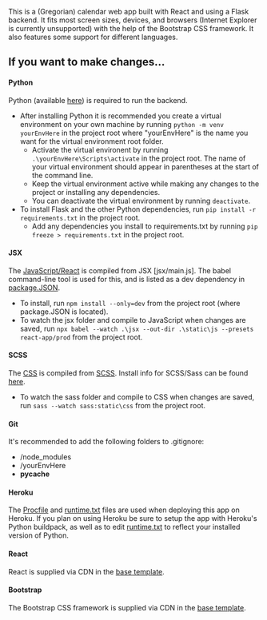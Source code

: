 This is a (Gregorian) calendar web app built with React and using a Flask backend. It fits most screen sizes, devices, and browsers (Internet Explorer is currently unsupported) with the help of the Bootstrap CSS framework. It also features some support for different languages.


## If you want to make changes...
#### Python
Python (available [here](https://www.python.org/downloads/)) is required to run the backend.
- After installing Python it is recommended you create a virtual environment on your own machine by running `python -m venv yourEnvHere` in the project root where "yourEnvHere" is the name you want for the virtual environment root folder.
    - Activate the virtual environent by running `.\yourEnvHere\Scripts\activate` in the project root. The name of your virtual environment should appear in parentheses at the start of the command line.
    - Keep the virtual environment active while making any changes to the project or installing any dependencies.
    - You can deactivate the virtual environment by running `deactivate`.
- To install Flask and the other Python dependencies, run `pip install -r requirements.txt` in the project root.
    - Add any dependencies you install to requirements.txt by running `pip freeze > requirements.txt` in the project root.

#### JSX
The [JavaScript/React](static/js/main.js) is compiled from JSX [jsx/main.js].
The babel command-line tool is used for this, and is listed as a dev dependency in [package.JSON](package.json).
- To install, run `npm install --only=dev` from the project root (where package.JSON is located).
- To watch the jsx folder and compile to JavaScript when changes are saved, run `npx babel --watch .\jsx --out-dir .\static\js --presets react-app/prod` from the project root.

#### SCSS
The [CSS](static/css/main.css) is compiled from [SCSS](sass/main.scss).
Install info for SCSS/Sass can be found [here](https://sass-lang.com/install).
- To watch the sass folder and compile to CSS when changes are saved, run `sass --watch sass:static\css` from the project root.

#### Git
It's recommended to add the following folders to .gitignore:
- /node_modules
- /yourEnvHere
- __pycache__

#### Heroku
The [Procfile](Procfile) and [runtime.txt](runtime.txt) files are used when deploying this app on Heroku. If you plan on using Heroku be sure to setup the app with Heroku's Python buildpack, as well as to edit [runtime.txt](runtime.txt) to reflect your installed version of Python.

#### React
React is supplied via CDN in the [base template](templates/base.html).

#### Bootstrap
The Bootstrap CSS framework is supplied via CDN in the [base template](templates/base.html).